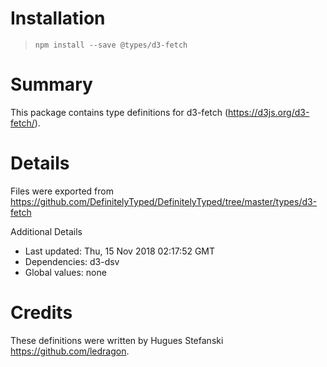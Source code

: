 # Installation
> `npm install --save @types/d3-fetch`

# Summary
This package contains type definitions for d3-fetch (https://d3js.org/d3-fetch/).

# Details
Files were exported from https://github.com/DefinitelyTyped/DefinitelyTyped/tree/master/types/d3-fetch

Additional Details
 * Last updated: Thu, 15 Nov 2018 02:17:52 GMT
 * Dependencies: d3-dsv
 * Global values: none

# Credits
These definitions were written by Hugues Stefanski <https://github.com/ledragon>.
